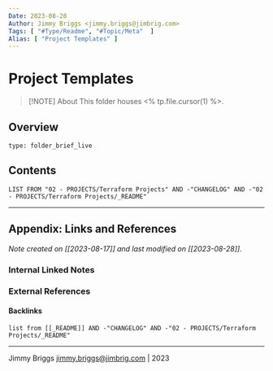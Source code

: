 ```yaml
---
Date: 2023-08-28
Author: Jimmy Briggs <jimmy.briggs@jimbrig.com>
Tags: [ "#Type/Readme", "#Topic/Meta"  ]
Alias: [ "Project Templates" ]
---
```


# Project Templates

> [!NOTE] About
> This folder houses <% tp.file.cursor(1) %>.

## Overview


```ccard
type: folder_brief_live
```
 

## Contents

```dataview
LIST FROM "02 - PROJECTS/Terraform Projects" AND -"CHANGELOG" AND -"02 - PROJECTS/Terraform Projects/_README"
```

***

## Appendix: Links and References

*Note created on [[2023-08-17]] and last modified on [[2023-08-28]].*

### Internal Linked Notes

### External References

#### Backlinks

```dataview
list from [[_README]] AND -"CHANGELOG" AND -"02 - PROJECTS/Terraform Projects/_README"
```


***

Jimmy Briggs <jimmy.briggs@jimbrig.com> | 2023
